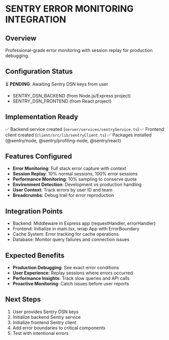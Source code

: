 # SENTRY ERROR MONITORING INTEGRATION

## Overview
Professional-grade error monitoring with session replay for production debugging.

## Configuration Status
⏳ **PENDING**: Awaiting Sentry DSN keys from user
- SENTRY_DSN_BACKEND (from Node.js/Express project)
- SENTRY_DSN_FRONTEND (from React project)

## Implementation Ready
✅ Backend service created (`server/services/sentryService.ts`)
✅ Frontend client created (`client/src/lib/sentryClient.ts`) 
✅ Packages installed (@sentry/node, @sentry/profiling-node, @sentry/react)

## Features Configured
- **Error Monitoring**: Full stack error capture with context
- **Session Replay**: 10% normal sessions, 100% error sessions
- **Performance Monitoring**: 10% sampling to conserve quota
- **Environment Detection**: Development vs production handling
- **User Context**: Track errors by user ID and team
- **Breadcrumbs**: Debug trail for error reproduction

## Integration Points
- Backend: Middleware in Express app (requestHandler, errorHandler)
- Frontend: Initialize in main.tsx, wrap App with ErrorBoundary
- Cache System: Error tracking for cache operations
- Database: Monitor query failures and connection issues

## Expected Benefits
- **Production Debugging**: See exact error conditions
- **User Experience**: Replay sessions where errors occurred
- **Performance Insights**: Track slow queries and API calls
- **Proactive Monitoring**: Catch issues before user reports

## Next Steps
1. User provides Sentry DSN keys
2. Initialize backend Sentry service
3. Initialize frontend Sentry client
4. Add error boundaries to critical components
5. Test with intentional errors